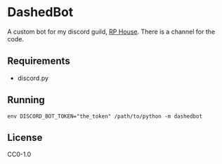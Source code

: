 # DashedBot

A custom bot for my discord guild, [RP House](https://discord.gg/gb5dMX4).
There is a channel for the code.

## Requirements

- discord.py

## Running

```
env DISCORD_BOT_TOKEN="the_token" /path/to/python -m dashedbot
```

## License

CC0-1.0
